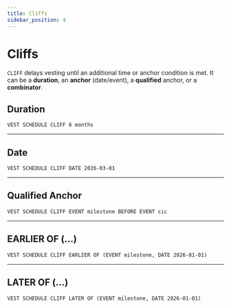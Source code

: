 ```yaml
---
title: Cliffs
sidebar_position: 4
---
```


# Cliffs

`CLIFF` delays vesting until an additional time or anchor condition is met. It can be a **duration**, an **anchor** (date/event), a **qualified** anchor, or a **combinator**.

## Duration

```vest
VEST SCHEDULE CLIFF 6 months
```

---

## Date

```vest
VEST SCHEDULE CLIFF DATE 2026-03-01
```

---

## Qualified Anchor

```vest
VEST SCHEDULE CLIFF EVENT milestone BEFORE EVENT cic
```

---

## EARLIER OF (...)

```vest
VEST SCHEDULE CLIFF EARLIER OF (EVENT milestone, DATE 2026-01-01)
```

---

## LATER OF (...)

```vest
VEST SCHEDULE CLIFF LATER OF (EVENT milestone, DATE 2026-01-01)
```


